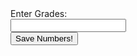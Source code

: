 
<html>

<form>
  <label for="Grades">Enter Grades:</label><br>
  <input type="text" id="ungrades" name="grades"><br>

<body>
<button onclick = "doSomething()" >Save Numbers!</button>
</body>

<script>
function saveGrades(){
    var obgrades = document.getElementById("ungrades").value 
}
 </script>

 <script>
   
 </script>














